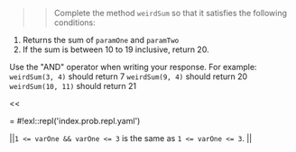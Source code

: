 >>Complete the method <code>weirdSum</code> so that it satisfies the following conditions:
<ol>
<li>Returns the sum of <code>paramOne</code> and <code>paramTwo</code></li>
<li>If the sum is between 10 to 19 inclusive, return 20.</li>
</ol>
<p>Use the "AND" operator when writing your response.
For example:
<code>weirdSum(3, 4)</code> should return 7
<code>weirdSum(9, 4)</code> should return 20
<code>weirdSum(10, 11)</code> should return 21 </p><<

= #!exl::repl('index.prob.repl.yaml')

||<code>1 &lt;= varOne &amp;&amp; varOne &lt;= 3</code> is the same as <code>1 &lt;= varOne &lt;= 3</code>. ||
